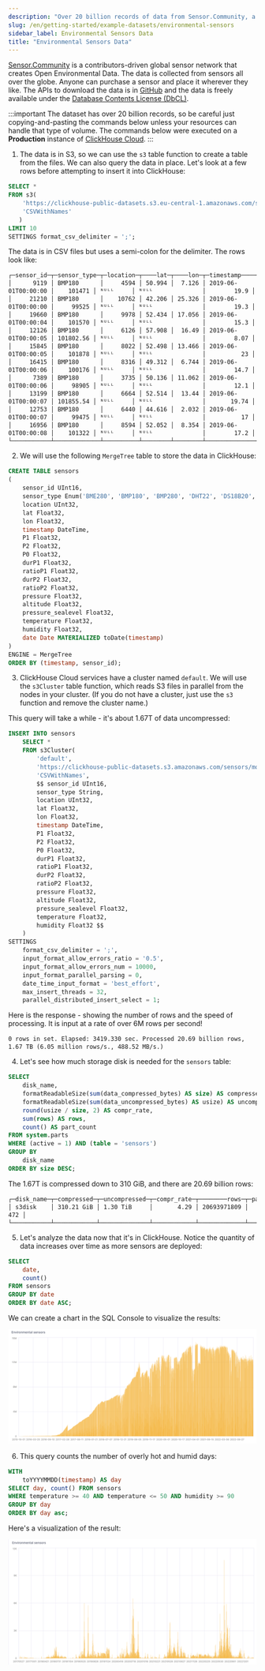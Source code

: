 ```yaml
---
description: "Over 20 billion records of data from Sensor.Community, a contributors-driven global sensor network that creates Open Environmental Data."
slug: /en/getting-started/example-datasets/environmental-sensors
sidebar_label: Environmental Sensors Data
title: "Environmental Sensors Data"
---
```


[Sensor.Community](https://sensor.community/en/) is a contributors-driven global sensor network that creates Open Environmental Data. The data is collected from sensors all over the globe. Anyone can purchase a sensor and place it wherever they like. The APIs to download the data is in [GitHub](https://github.com/opendata-stuttgart/meta/wiki/APIs) and the data is freely available under the [Database Contents License (DbCL)](https://opendatacommons.org/licenses/dbcl/1-0/).

:::important
The dataset has over 20 billion records, so be careful just copying-and-pasting the commands below unless your resources can handle that type of volume. The commands below were executed on a **Production** instance of [ClickHouse Cloud](https://clickhouse.cloud).
:::

1. The data is in S3, so we can use the `s3` table function to create a table from the files. We can also query the data in place. Let's look at a few rows before attempting to insert it into ClickHouse:

```sql
SELECT *
FROM s3(
    'https://clickhouse-public-datasets.s3.eu-central-1.amazonaws.com/sensors/monthly/2019-06_bmp180.csv.zst',
    'CSVWithNames'
   )
LIMIT 10
SETTINGS format_csv_delimiter = ';';
```

The data is in CSV files but uses a semi-colon for the delimiter. The rows look like:

```response
┌─sensor_id─┬─sensor_type─┬─location─┬────lat─┬────lon─┬─timestamp───────────┬──pressure─┬─altitude─┬─pressure_sealevel─┬─temperature─┐
│      9119 │ BMP180      │     4594 │ 50.994 │  7.126 │ 2019-06-01T00:00:00 │    101471 │ ᴺᵁᴸᴸ     │ ᴺᵁᴸᴸ              │        19.9 │
│     21210 │ BMP180      │    10762 │ 42.206 │ 25.326 │ 2019-06-01T00:00:00 │     99525 │ ᴺᵁᴸᴸ     │ ᴺᵁᴸᴸ              │        19.3 │
│     19660 │ BMP180      │     9978 │ 52.434 │ 17.056 │ 2019-06-01T00:00:04 │    101570 │ ᴺᵁᴸᴸ     │ ᴺᵁᴸᴸ              │        15.3 │
│     12126 │ BMP180      │     6126 │ 57.908 │  16.49 │ 2019-06-01T00:00:05 │ 101802.56 │ ᴺᵁᴸᴸ     │ ᴺᵁᴸᴸ              │        8.07 │
│     15845 │ BMP180      │     8022 │ 52.498 │ 13.466 │ 2019-06-01T00:00:05 │    101878 │ ᴺᵁᴸᴸ     │ ᴺᵁᴸᴸ              │          23 │
│     16415 │ BMP180      │     8316 │ 49.312 │  6.744 │ 2019-06-01T00:00:06 │    100176 │ ᴺᵁᴸᴸ     │ ᴺᵁᴸᴸ              │        14.7 │
│      7389 │ BMP180      │     3735 │ 50.136 │ 11.062 │ 2019-06-01T00:00:06 │     98905 │ ᴺᵁᴸᴸ     │ ᴺᵁᴸᴸ              │        12.1 │
│     13199 │ BMP180      │     6664 │ 52.514 │  13.44 │ 2019-06-01T00:00:07 │ 101855.54 │ ᴺᵁᴸᴸ     │ ᴺᵁᴸᴸ              │       19.74 │
│     12753 │ BMP180      │     6440 │ 44.616 │  2.032 │ 2019-06-01T00:00:07 │     99475 │ ᴺᵁᴸᴸ     │ ᴺᵁᴸᴸ              │          17 │
│     16956 │ BMP180      │     8594 │ 52.052 │  8.354 │ 2019-06-01T00:00:08 │    101322 │ ᴺᵁᴸᴸ     │ ᴺᵁᴸᴸ              │        17.2 │
└───────────┴─────────────┴──────────┴────────┴────────┴─────────────────────┴───────────┴──────────┴───────────────────┴─────────────┘
```

2. We will use the following `MergeTree` table to store the data in ClickHouse:

```sql
CREATE TABLE sensors
(
    sensor_id UInt16,
    sensor_type Enum('BME280', 'BMP180', 'BMP280', 'DHT22', 'DS18B20', 'HPM', 'HTU21D', 'PMS1003', 'PMS3003', 'PMS5003', 'PMS6003', 'PMS7003', 'PPD42NS', 'SDS011'),
    location UInt32,
    lat Float32,
    lon Float32,
    timestamp DateTime,
    P1 Float32,
    P2 Float32,
    P0 Float32,
    durP1 Float32,
    ratioP1 Float32,
    durP2 Float32,
    ratioP2 Float32,
    pressure Float32,
    altitude Float32,
    pressure_sealevel Float32,
    temperature Float32,
    humidity Float32,
    date Date MATERIALIZED toDate(timestamp)
)
ENGINE = MergeTree
ORDER BY (timestamp, sensor_id);
```

3. ClickHouse Cloud services have a cluster named `default`. We will use the `s3Cluster` table function, which reads S3 files in parallel from the nodes in your cluster. (If you do not have a cluster, just use the `s3` function and remove the cluster name.)

This query will take a while - it's about 1.67T of data uncompressed:

```sql
INSERT INTO sensors
    SELECT *
    FROM s3Cluster(
        'default',
        'https://clickhouse-public-datasets.s3.amazonaws.com/sensors/monthly/*.csv.zst',
        'CSVWithNames',
        $$ sensor_id UInt16,
        sensor_type String,
        location UInt32,
        lat Float32,
        lon Float32,
        timestamp DateTime,
        P1 Float32,
        P2 Float32,
        P0 Float32,
        durP1 Float32,
        ratioP1 Float32,
        durP2 Float32,
        ratioP2 Float32,
        pressure Float32,
        altitude Float32,
        pressure_sealevel Float32,
        temperature Float32,
        humidity Float32 $$
    )
SETTINGS
    format_csv_delimiter = ';',
    input_format_allow_errors_ratio = '0.5',
    input_format_allow_errors_num = 10000,
    input_format_parallel_parsing = 0,
    date_time_input_format = 'best_effort',
    max_insert_threads = 32,
    parallel_distributed_insert_select = 1;
```

Here is the response - showing the number of rows and the speed of processing. It is input at a rate of over 6M rows per second!

```response
0 rows in set. Elapsed: 3419.330 sec. Processed 20.69 billion rows, 1.67 TB (6.05 million rows/s., 488.52 MB/s.)
```

4. Let's see how much storage disk is needed for the `sensors` table:

```sql
SELECT
    disk_name,
    formatReadableSize(sum(data_compressed_bytes) AS size) AS compressed,
    formatReadableSize(sum(data_uncompressed_bytes) AS usize) AS uncompressed,
    round(usize / size, 2) AS compr_rate,
    sum(rows) AS rows,
    count() AS part_count
FROM system.parts
WHERE (active = 1) AND (table = 'sensors')
GROUP BY
    disk_name
ORDER BY size DESC;
```

The 1.67T is compressed down to 310 GiB, and there are 20.69 billion rows:

```response
┌─disk_name─┬─compressed─┬─uncompressed─┬─compr_rate─┬────────rows─┬─part_count─┐
│ s3disk    │ 310.21 GiB │ 1.30 TiB     │       4.29 │ 20693971809 │        472 │
└───────────┴────────────┴──────────────┴────────────┴─────────────┴────────────┘
```

5. Let's analyze the data now that it's in ClickHouse. Notice the quantity of data increases over time as more sensors are deployed:

```sql
SELECT
    date,
    count()
FROM sensors
GROUP BY date
ORDER BY date ASC;
```

We can create a chart in the SQL Console to visualize the results:

![Number of events per day](./images/sensors_01.png)

6. This query counts the number of overly hot and humid days:

```sql
WITH
    toYYYYMMDD(timestamp) AS day
SELECT day, count() FROM sensors
WHERE temperature >= 40 AND temperature <= 50 AND humidity >= 90
GROUP BY day
ORDER BY day asc;
```

Here's a visualization of the result:

![Hot and humid days](./images/sensors_02.png)

